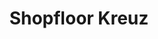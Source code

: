 ---
layout: article
title: Shopfloor Kreuz
description: 
  - Mit dieser Vorlage ...
lang: de
weight: 2000
isDraft: true
ref: Shopfloor-Information-Safety-Cross
category:
  - Shopfloor
image: Shopfloor-Information-Safety-Cross.png
image_thumbnail: Shopfloor-Information-Safety-Cross_thumbnail.png
download: Shopfloor-Information-Safety-Cross.pbmx
overview_description:
overview_benefits:
overview_data_sources:
---